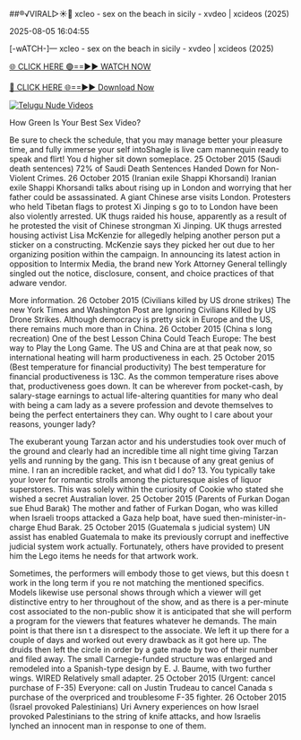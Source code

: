 ##®️√VIRAL▷☀️👄    xcleo - sex on the beach in sicily - xvdeo &#124; xcideos (2025)

2025-08-05 16:04:55



[-wATCH-]—    xcleo - sex on the beach in sicily - xvdeo &#124; xcideos (2025)

[🌐 CLICK HERE 🟢==►► WATCH NOW](https://www.youtucams.com/tracking/githubcom)

[🔴 CLICK HERE 🌐==►► Download Now](https://www.youtucams.com/tracking/githubcom)

[![Telugu Nude Videos](https://i.imgur.com/dJHk4Zq.gif)](https://www.youtucams.com/tracking/githubcom)



How Green Is Your Best Sex Video?

Be sure to check the schedule, that you may manage better your pleasure time, and fully immerse your self intoShagle is live cam mannequin ready to speak and flirt! You d higher sit down someplace. 25 October 2015 (Saudi death sentences) 72% of Saudi Death Sentences Handed Down for Non-Violent Crimes. 26 October 2015 (Iranian exile Shappi Khorsandi) Iranian exile Shappi Khorsandi talks about rising up in London and worrying that her father could be assassinated. A giant Chinese arse visits London. Protesters who held Tibetan flags to protest Xi Jinping s go to to London have been also violently arrested. UK thugs raided his house, apparently as a result of he protested the visit of Chinese strongman Xi Jinping. UK thugs arrested housing activist Lisa McKenzie for allegedly helping another person put a sticker on a constructing. McKenzie says they picked her out due to her organizing position within the campaign. In announcing its latest action in opposition to Intermix Media, the brand new York Attorney General tellingly singled out the notice, disclosure, consent, and choice practices of that adware vendor.

More information. 26 October 2015 (Civilians killed by US drone strikes) The new York Times and Washington Post are Ignoring Civilians Killed by US Drone Strikes. Although democracy is pretty sick in Europe and the US, there remains much more than in China. 26 October 2015 (China s long recreation) One of the best Lesson China Could Teach Europe: The best way to Play the Long Game. The US and China are at that peak now, so international heating will harm productiveness in each. 25 October 2015 (Best temperature for financial productivity) The best temperature for financial productiveness is 13C. As the common temperature rises above that, productiveness goes down. It can be wherever from pocket-cash, by salary-stage earnings to actual life-altering quantities for many who deal with being a cam lady as a severe profession and devote themselves to being the perfect entertainers they can.  Why ought to I care about your reasons, younger lady?

The exuberant young Tarzan actor and his understudies took over much of the ground and clearly had an incredible time all night time giving Tarzan yells and running by the gang. This isn t because of any great genius of mine. I ran an incredible racket, and what did I do? 13. You typically take your lover for romantic strolls among the picturesque aisles of liquor superstores. This was solely within the curiosity of Cookie who stated she wished a secret Australian lover. 25 October 2015 (Parents of Furkan Dogan sue Ehud Barak) The mother and father of Furkan Dogan, who was killed when Israeli troops attacked a Gaza help boat, have sued then-minister-in-charge Ehud Barak. 25 October 2015 (Guatemala s judicial system) UN assist has enabled Guatemala to make its previously corrupt and ineffective judicial system work actually. Fortunately, others have provided to present him the Lego items he needs for that artwork work.

Sometimes, the performers will embody those to get views, but this doesn t work in the long term if you re not matching the mentioned specifics. Models likewise use personal shows through which a viewer will get distinctive entry to her throughout of the show, and as there is a per-minute cost associated to the non-public show it is anticipated that she will perform a program for the viewers that features whatever he demands. The main point is that there isn t a disrespect to the associate. We left it up there for a couple of days and worked out every drawback as it got here up. The druids then left the circle in order by a gate made by two of their number and filed away. The small Carnegie-funded structure was enlarged and remodeled into a Spanish-type design by E. J. Baume, with two further wings. WIRED Relatively small adapter. 25 October 2015 (Urgent: cancel purchase of F-35) Everyone: call on Justin Trudeau to cancel Canada s purchase of the overpriced and troublesome F-35 fighter. 26 October 2015 (Israel provoked Palestinians) Uri Avnery experiences on how Israel provoked Palestinians to the string of knife attacks, and how Israelis lynched an innocent man in response to one of them.